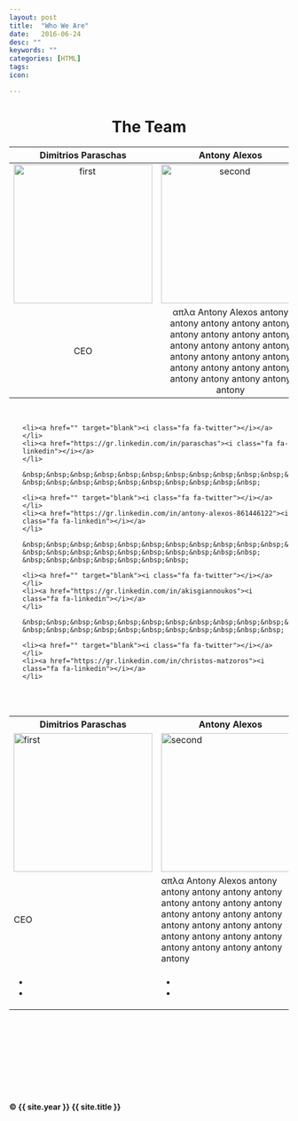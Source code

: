 ```yaml
---
layout: post
title:  "Who We Are"
date:   2016-06-24
desc: ""
keywords: ""
categories: [HTML]
tags:
icon:

---
```


<!--  Κάποιος τίτλος-->
<h1 style="text-align:center;">The Team</h1>


Dimitrios Paraschas |  Antony Alexos | Akis Gianoukos | Christos Matzoros
:-------------------------:|:-------------------------:|:-------------------------:|:-------------------------:
<img src="https://avatars0.githubusercontent.com/u/1269230?v=3&s=460" alt="first" height="250" width="250" />|<img src="https://scontent.fath3-2.fna.fbcdn.net/v/t1.0-9/13325442_1103308936357432_5199023213483135256_n.jpg?oh=ea620d502d8853b445acb02bdbe11fb3&oe=5818931F" alt="second" height="250" width="250" /> | <img src="https://upload.wikimedia.org/wikipedia/commons/thumb/a/a6/Anonymous_emblem.svg/2000px-Anonymous_emblem.svg.png" alt="third" height="250" width="250" /> | <img src="https://media.licdn.com/mpr/mpr/shrinknp_400_400/AAEAAQAAAAAAAAfaAAAAJGI5YmMyMjc2LWI2MTAtNDVjOS04YzIzLWRjMzE5ZTY4NDI1Zg.jpg" alt="fourth" height="250" width="250" />
CEO  |  απλα Antony Alexos antony antony antony antony antony antony antony antony antony antony antony antony antony antony antony antony antony antony antony antony antony antony antony antony antony antony | ieeeeeeeeeeeeeeeeeeeeeeeee eeeeeeeeeeeeeeeeeeee eeeeeeeeeeeeeee seadasdfasdddssssssssssssssssssssss ssssssssssssssssssssssssssssss sssssssssssssssssssssssssssss | me|



<ul class="list-inline social-icon">
&nbsp;&nbsp;&nbsp;&nbsp;&nbsp;&nbsp;&nbsp;&nbsp;&nbsp;&nbsp;&nbsp;
&nbsp;&nbsp;&nbsp;&nbsp;&nbsp;&nbsp;&nbsp;&nbsp;&nbsp;


    <li><a href="" target="blank"><i class="fa fa-twitter"></i></a>
    </li>
    <li><a href="https://gr.linkedin.com/in/paraschas"><i class="fa fa-linkedin"></i></a>
    </li>

    &nbsp;&nbsp;&nbsp;&nbsp;&nbsp;&nbsp;&nbsp;&nbsp;&nbsp;&nbsp;&nbsp;&nbsp;&nbsp;&nbsp;&nbsp;&nbsp;&nbsp;&nbsp;&nbsp;&nbsp;&nbsp;&nbsp;&nbsp;&nbsp;&nbsp;&nbsp;&nbsp;&nbsp;&nbsp;
    &nbsp;&nbsp;&nbsp;&nbsp;&nbsp;&nbsp;&nbsp;&nbsp;&nbsp;&nbsp;

    <li><a href="" target="blank"><i class="fa fa-twitter"></i></a>
    </li>
    <li><a href="https://gr.linkedin.com/in/antony-alexos-861446122"><i class="fa fa-linkedin"></i></a>
    </li>

    &nbsp;&nbsp;&nbsp;&nbsp;&nbsp;&nbsp;&nbsp;&nbsp;&nbsp;&nbsp;&nbsp;&nbsp;&nbsp;&nbsp;&nbsp;&nbsp;&nbsp;&nbsp;&nbsp;&nbsp;&nbsp;&nbsp;&nbsp;&nbsp;&nbsp;&nbsp;&nbsp;&nbsp;&nbsp;
    &nbsp;&nbsp;&nbsp;&nbsp;&nbsp;&nbsp;&nbsp;&nbsp;&nbsp;&nbsp;
    &nbsp;&nbsp;&nbsp;&nbsp;&nbsp;&nbsp;&nbsp;

    <li><a href="" target="blank"><i class="fa fa-twitter"></i></a>
    </li>
    <li><a href="https://gr.linkedin.com/in/akisgiannoukos"><i class="fa fa-linkedin"></i></a>
    </li>

    &nbsp;&nbsp;&nbsp;&nbsp;&nbsp;&nbsp;&nbsp;&nbsp;&nbsp;&nbsp;&nbsp;&nbsp;&nbsp;&nbsp;&nbsp;&nbsp;&nbsp;&nbsp;&nbsp;&nbsp;&nbsp;&nbsp;&nbsp;&nbsp;&nbsp;&nbsp;&nbsp;&nbsp;&nbsp;
    &nbsp;&nbsp;&nbsp;&nbsp;&nbsp;&nbsp;&nbsp;&nbsp;&nbsp;&nbsp;&nbsp;

    <li><a href="" target="blank"><i class="fa fa-twitter"></i></a>
    </li>
    <li><a href="https://gr.linkedin.com/in/christos-matzoros"><i class="fa fa-linkedin"></i></a>
    </li>

</ul>




<br><br>

<table>
  <tr>
    <th>Dimitrios Paraschas</th>
    <th>Antony Alexos</th>
    <th>Akis Gianoukos</th>
    <th>Christos Matzoros</th>
  </tr>
  <tr>
    <td><img src="https://avatars0.githubusercontent.com/u/1269230?v=3&s=460" alt="first" height="250" width="250" /></td>
    <td><img src="https://scontent.fath3-2.fna.fbcdn.net/v/t1.0-9/13325442_1103308936357432_5199023213483135256_n.jpg?oh=ea620d502d8853b445acb02bdbe11fb3&oe=5818931F" alt="second" height="250" width="250" /></td>
    <td><img src="https://upload.wikimedia.org/wikipedia/commons/thumb/a/a6/Anonymous_emblem.svg/2000px-Anonymous_emblem.svg.png" alt="third" height="250" width="250" /></td>
    <td><img src="https://media.licdn.com/mpr/mpr/shrinknp_400_400/AAEAAQAAAAAAAAfaAAAAJGI5YmMyMjc2LWI2MTAtNDVjOS04YzIzLWRjMzE5ZTY4NDI1Zg.jpg" alt="fourth" height="250" width="250" /></td>
  </tr>
  <tr>
    <td>CEO</td>
    <td>απλα Antony Alexos antony antony antony antony antony antony antony antony antony antony antony antony antony antony antony antony antony antony antony antony antony antony antony antony antony antony</td>
    <td>ieeeeeeeeeeeeeeeeeeeeeeeee eeeeeeeeeeeeeeeeeeee eeeeeeeeeeeeeee seadasdfasdddssssssssssssssssssssss ssssssssssssssssssssssssssssss sssssssssssssssssssssssssssss</td>
    <td>me</td>
  </tr>
  <tr>
    <td>
        <ul class="list-inline social-icon">
            <li>
                <a href="" target="blank"><i class="fa fa-twitter"></i></a>
            </li>
            <li>
                <a href="https://gr.linkedin.com/in/paraschas"><i class="fa fa-linkedin"></i></a>
            </li>
        </ul>
    </td>
    <td>
        <ul class="list-inline social-icon">
            <li>
                <a href="" target="blank"><i class="fa fa-twitter"></i></a>
            </li>
            <li>
                <a href="https://gr.linkedin.com/in/antony-alexos-861446122"><i class="fa fa-linkedin"></i></a>
            </li>
        </ul>
    </td>
    <td>
        <ul class="list-inline social-icon">
            <li>
                <a href="" target="blank"><i class="fa fa-twitter"></i></a>
            </li>
            <li>
                <a href="https://gr.linkedin.com/in/akisgiannoukos"><i class="fa fa-linkedin"></i></a>
            </li>
        </ul>
    </td>
    <td>
        <ul class="list-inline social-icon">
            <li>
                <a href="" target="blank"><i class="fa fa-twitter"></i></a>
            </li>
            <li>
                <a href="https://gr.linkedin.com/in/christos-matzoros"><i class="fa fa-linkedin"></i></a>
            </li>
        </ul>
    </td>
  </tr>
</table>



<!--
Dimitrios Paraschas  | | Antony Alexos | | Akis Giannoukos | | Christos Matzoros
:-------------------------:|:---:|:-------------------------:|:---:|:-------------------------:|:---:|:-------------------------:
[![Alt text](https://avatars0.githubusercontent.com/u/1269230?v=3&s=460)](https://www.linkedin.com/in/christos-matzoros-6bb173116) | | [![Alt text](https://scontent.fath3-2.fna.fbcdn.net/v/t1.0-9/13325442_1103308936357432_5199023213483135256_n.jpg?oh=ea620d502d8853b445acb02bdbe11fb3&oe=5818931F)](https://www.linkedin.com/in/christos-matzoros-6bb173116) | | [![Alt text](https://upload.wikimedia.org/wikipedia/commons/thumb/a/a6/Anonymous_emblem.svg/2000px-Anonymous_emblem.svg.png)](https://www.linkedin.com/in/christos-matzoros-6bb173116) | |  [![Alt text](https://media.licdn.com/mpr/mpr/shrinknp_400_400/AAEAAQAAAAAAAAfaAAAAJGI5YmMyMjc2LWI2MTAtNDVjOS04YzIzLWRjMzE5ZTY4NDI1Zg.jpg)](https://www.linkedin.com/in/christos-matzoros-6bb173116)
CEO | | απλα Antony Alexos antony antony antony antony antony antony antony antony antony antony antony antony antony antony antony antony antony antony antony antony antony antony antony antony antony antony | |ieeeeeeeeeeeeeeeeeeeeeeeee eeeeeeeeeeeeeeeeeeee eeeeeeeeeeeeeee seadasdfasdddssssssssssssssssssssss ssssssssssssssssssssssssssssss sssssssssssssssssssssssssssss | |me
:-------------------------:|:---:|:-------------------------:|:---:|:-------------------------:|:---:|:-------------------------:
-->


<br><br>
<br><br>
<br><br>
<br><br>


<div class="col-lg-8 col-lg-offset-2 text-center m-t-lg m-b-lg">
    <p><strong>&copy; {{ site.year }} {{ site.title }}</strong></p>
</div>
